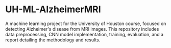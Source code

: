 # UH-ML-AlzheimerMRI
A machine learning project for the University of Houston course, focused on detecting Alzheimer's disease from MRI images. This repository includes data preprocessing, CNN model implementation, training, evaluation, and a report detailing the methodology and results.
